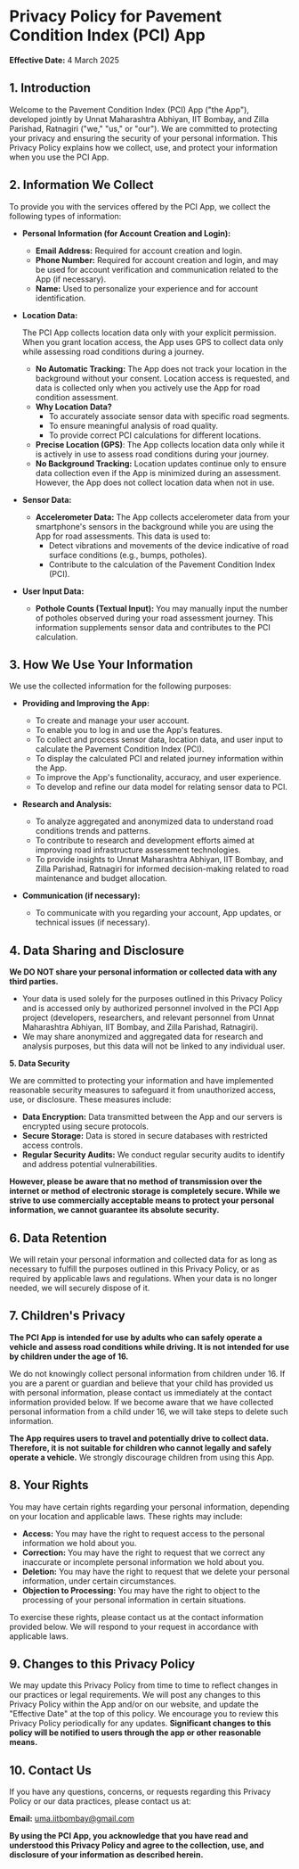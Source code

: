 # **Privacy Policy for Pavement Condition Index (PCI) App**

**Effective Date:** 4 March 2025

## **1. Introduction**

Welcome to the Pavement Condition Index (PCI) App ("the App"), developed jointly by Unnat Maharashtra Abhiyan, IIT Bombay, and Zilla Parishad, Ratnagiri ("we," "us," or "our").  We are committed to protecting your privacy and ensuring the security of your personal information. This Privacy Policy explains how we collect, use, and protect your information when you use the PCI App.

## **2. Information We Collect**

To provide you with the services offered by the PCI App, we collect the following types of information:

*   **Personal Information (for Account Creation and Login):**
    *   **Email Address:**  Required for account creation and login.
    *   **Phone Number:** Required for account creation and login, and may be used for account verification and communication related to the App (if necessary).
    *   **Name:**  Used to personalize your experience and for account identification.

*   **Location Data:**
    
    The PCI App collects location data only with your explicit permission. When you grant location access, the App uses GPS to collect data only while assessing road conditions during a journey.
    * **No Automatic Tracking:** The App does not track your location in the background without your consent. Location access is requested, and data is collected only when you actively use the App for road condition assessment.
    * **Why Location Data?**
        - To accurately associate sensor data with specific road segments.
        - To ensure meaningful analysis of road quality.
        - To provide correct PCI calculations for different locations.
    * **Precise Location (GPS)**: The App collects location data only while it is actively in use to assess road conditions during your journey.
    * **No Background Tracking:** Location updates continue only to ensure data collection even if the App is minimized during an assessment. However, the App does not collect location data when not in use.

*   **Sensor Data:**
    *   **Accelerometer Data:** The App collects accelerometer data from your smartphone's sensors in the background while you are using the App for road assessments. This data is used to:
        *   Detect vibrations and movements of the device indicative of road surface conditions (e.g., bumps, potholes).
        *   Contribute to the calculation of the Pavement Condition Index (PCI).

*   **User Input Data:**
    *   **Pothole Counts (Textual Input):** You may manually input the number of potholes observed during your road assessment journey. This information supplements sensor data and contributes to the PCI calculation.

## **3. How We Use Your Information**

We use the collected information for the following purposes:

*   **Providing and Improving the App:**
    *   To create and manage your user account.
    *   To enable you to log in and use the App's features.
    *   To collect and process sensor data, location data, and user input to calculate the Pavement Condition Index (PCI).
    *   To display the calculated PCI and related journey information within the App.
    *   To improve the App's functionality, accuracy, and user experience.
    *   To develop and refine our data model for relating sensor data to PCI.

*   **Research and Analysis:**
    *   To analyze aggregated and anonymized data to understand road conditions trends and patterns.
    *   To contribute to research and development efforts aimed at improving road infrastructure assessment technologies.
    *   To provide insights to Unnat Maharashtra Abhiyan, IIT Bombay, and Zilla Parishad, Ratnagiri for informed decision-making related to road maintenance and budget allocation.

*   **Communication (if necessary):**
    *   To communicate with you regarding your account, App updates, or technical issues (if necessary).

## **4. Data Sharing and Disclosure**

**We DO NOT share your personal information or collected data with any third parties.**

*   Your data is used solely for the purposes outlined in this Privacy Policy and is accessed only by authorized personnel involved in the PCI App project (developers, researchers, and relevant personnel from Unnat Maharashtra Abhiyan, IIT Bombay, and Zilla Parishad, Ratnagiri).
*   We may share anonymized and aggregated data for research and analysis purposes, but this data will not be linked to any individual user.

**5. Data Security**

We are committed to protecting your information and have implemented reasonable security measures to safeguard it from unauthorized access, use, or disclosure. These measures include:

*   **Data Encryption:**  Data transmitted between the App and our servers is encrypted using secure protocols.
*   **Secure Storage:** Data is stored in secure databases with restricted access controls.
*   **Regular Security Audits:** We conduct regular security audits to identify and address potential vulnerabilities.

**However, please be aware that no method of transmission over the internet or method of electronic storage is completely secure. While we strive to use commercially acceptable means to protect your personal information, we cannot guarantee its absolute security.**

## **6. Data Retention**

We will retain your personal information and collected data for as long as necessary to fulfill the purposes outlined in this Privacy Policy, or as required by applicable laws and regulations.  When your data is no longer needed, we will securely dispose of it.

## **7. Children's Privacy**

**The PCI App is intended for use by adults who can safely operate a vehicle and assess road conditions while driving. It is not intended for use by children under the age of 16.**

We do not knowingly collect personal information from children under 16. If you are a parent or guardian and believe that your child has provided us with personal information, please contact us immediately at the contact information provided below. If we become aware that we have collected personal information from a child under 16, we will take steps to delete such information.

**The App requires users to travel and potentially drive to collect data.  Therefore, it is not suitable for children who cannot legally and safely operate a vehicle.**  We strongly discourage children from using this App.

## **8. Your Rights**

You may have certain rights regarding your personal information, depending on your location and applicable laws. These rights may include:

*   **Access:** You may have the right to request access to the personal information we hold about you.
*   **Correction:** You may have the right to request that we correct any inaccurate or incomplete personal information we hold about you.
*   **Deletion:** You may have the right to request that we delete your personal information, under certain circumstances.
*   **Objection to Processing:** You may have the right to object to the processing of your personal information in certain situations.

To exercise these rights, please contact us at the contact information provided below. We will respond to your request in accordance with applicable laws.

## **9. Changes to this Privacy Policy**

We may update this Privacy Policy from time to time to reflect changes in our practices or legal requirements. We will post any changes to this Privacy Policy within the App and/or on our website, and update the "Effective Date" at the top of this policy. We encourage you to review this Privacy Policy periodically for any updates.  **Significant changes to this policy will be notified to users through the app or other reasonable means.**

## **10. Contact Us**

If you have any questions, concerns, or requests regarding this Privacy Policy or our data practices, please contact us at:

**Email:** uma.iitbombay@gmail.com

**By using the PCI App, you acknowledge that you have read and understood this Privacy Policy and agree to the collection, use, and disclosure of your information as described herein.**
